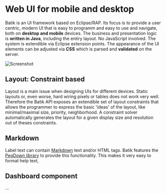 # Web UI for mobile and desktop

Batik is an UI framework based on Eclipse/RAP. Its focus is to provide a user centric, modern UI that is easy to programm and easy to use and navigate, both on **desktop and mobile** devices. The business and presentation logic is **written in Java**, including the entiry layout. No JavaScript involved. The system is extendible via Eclipse extension points. The appearance of the UI elements can be adjusted via **CSS** which is parsed and **validated** on the server.

![Screenshot](http://polymap.org/mosaic/raw-attachment/wiki/WikiStart/mosaic.png)

## Layout: Constraint based

Layout is a main issue when designing UIs for different devices. Static layouts or, even worse, hard wiring pixels or tables does not work very well. Therefore the Batik API exposes an extendible set of layout constraints that allows the programmer to express the basic 'ideas' of the layout, like minimal/maximal size, priority, neighborhood. A constraint solver automatically generates the layout for a given display size and resolution out of theses constraints.

## Markdown

Label text can contain [Markdown](http://daringfireball.net/projects/markdown/syntax) text and/or HTML tags. Batik features the [PegDown library](https://github.com/sirthias/pegdown) to provide this functionality. This makes it very easy to format help text,

## Dashboard component

...